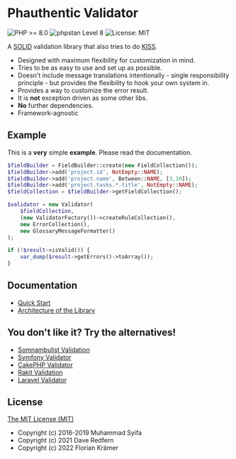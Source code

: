 # Phauthentic Validator

![PHP >= 8.0](https://img.shields.io/static/v1?label=PHP&message=8.*&color=787CB5&style=for-the-badge&logo=php)
![phpstan Level 8](https://img.shields.io/static/v1?label=phpstan&message=Level%208&color=%3CCOLOR%3E&style=for-the-badge)
![License: MIT](https://img.shields.io/static/v1?label=License&message=MIT&color=%3CCOLOR%3E&style=for-the-badge)

A [SOLID][1] validation library that also tries to do [KISS][2].

* Designed with maximum flexibility for customization in mind.
* Tries to be as easy to use and set up as possible.
* Doesn't include message translations intentionally - single responsibility principle - but provides the flexibility to hook your own system in.
* Provides a way to customize the error result.
* It is **not** exception driven as some other libs.
* **No** further dependencies.
* Framework-agnostic

## Example

This is a **very** simple **example**. Please read the documentation.

```php
$fieldBuilder = FieldBuilder::create(new FieldCollection());
$fieldBuilder->add('project.id', NotEmpty::NAME);
$fieldBuilder->add('project.name', Between::NAME, [3,10]);
$fieldBuilder->add('project.tasks.*.title', NotEmpty::NAME);
$fieldCollection = $fieldBuilder->getFieldCollection();

$validator = new Validator(
    $fieldCollection,
    (new ValidatorFactory())->createRuleCollection(),
    new ErrorCollection(),
    new GlossaryMessageFormatter()
);

if (!$result->isValid()) {
    var_dump($result->getErrors()->toArray());
}
```

## Documentation

 * [Quick Start](docs/Quick-Start.md)
 * [Architecture of the Library](docs/Architecture.md)

## You don't like it? Try the alternatives!

 * [Somnambulist Validation](https://github.com/somnambulist-tech/validation)
 * [Symfony Validator](https://github.com/symfony/validator)
 * [CakePHP Validator](https://github.com/cakephp/validation)
 * [Rakit Validation](https://github.com/rakit/validation)
 * [Laravel Validator](https://github.com/illuminate/validation)

## License

[The MIT License (MIT)](LICENSE)

- Copyright (c) 2016-2019 Muhammad Syifa
- Copyright (c) 2021 Dave Redfern
- Copyright (c) 2022 Florian Krämer

[1]: https://en.wikipedia.org/wiki/SOLID
[2]: https://en.wikipedia.org/wiki/KISS_principle
